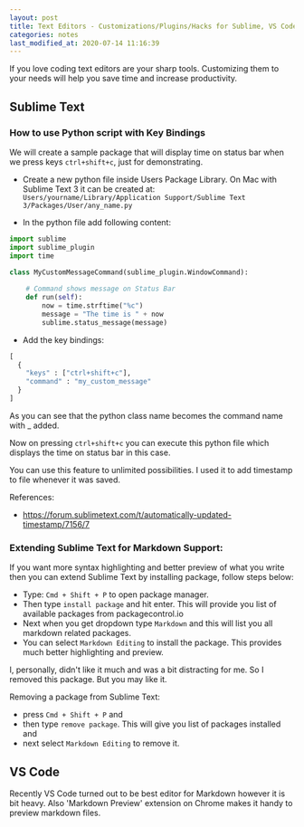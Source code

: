 ```yaml
---
layout: post
title: Text Editors - Customizations/Plugins/Hacks for Sublime, VS Code and Vim
categories: notes
last_modified_at: 2020-07-14 11:16:39
---
```


If you love coding text editors are your sharp tools. Customizing them to your needs will help you save time and increase productivity. 

## Sublime Text

### How to use Python script with Key Bindings 
We will create a sample package that will display time on status bar when we press keys `ctrl+shift+c`, just for demonstrating.

- Create a new python file inside Users Package Library. On Mac with Sublime Text 3 it can be created at: `Users/yourname/Library/Application Support/Sublime Text 3/Packages/User/any_name.py`

- In the python file add following content:

```py
import sublime
import sublime_plugin
import time

class MyCustomMessageCommand(sublime_plugin.WindowCommand):
    
    # Command shows message on Status Bar
    def run(self):
        now = time.strftime("%c")
        message = "The time is " + now
        sublime.status_message(message)
```

- Add the key bindings:

```py
[
  {
    "keys" : ["ctrl+shift+c"], 
    "command" : "my_custom_message" 
  }
]
```

As you can see that the python class name becomes the command name with _ added.

Now on pressing `ctrl+shift+c` you can execute this python file which displays the time on status bar in this case.

You can use this feature to unlimited possibilities. I used it to add timestamp to file whenever it was saved. 

References:
- https://forum.sublimetext.com/t/automatically-updated-timestamp/7156/7

### Extending Sublime Text for Markdown Support:
If you want more syntax highlighting and better preview of what you write then you can extend Sublime Text by installing  package, follow steps below:
- Type: ``Cmd + Shift + P`` to open package manager.
- Then type ``install package`` and hit enter. This will provide you list of available packages from packagecontrol.io
- Next when you get dropdown type ``Markdown`` and this will list you all markdown related packages.
- You can select ``Markdown Editing`` to install the package. This provides much better highlighting and preview.

I, personally, didn't like it much and was a bit distracting for me. So I removed this package. But you may like it. 

Removing a package from Sublime Text:
- press ``Cmd + Shift + P`` and 
- then type ``remove package``. This will give you list of packages installed and 
- next select ``Markdown Editing`` to remove it.


## VS Code
Recently VS Code turned out to be best editor for Markdown however it is bit heavy. Also 'Markdown Preview' extension on Chrome makes it handy to preview markdown files.